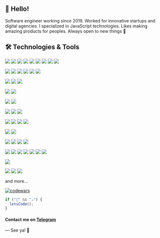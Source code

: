 ## 👋 Hello! 
Software engineer working since 2019. Worked for innovative startups and digital agencies. I specialized in JavaScript technologies. Likes making amazing products for peoples. Always open to new things 🙌 

## 🛠️ Technologies & Tools
![](https://img.shields.io/badge/Code-JavaScript-informational?style=flat&color=informational&logo=javascript)
![](https://img.shields.io/badge/Code-TypeScript-informational?style=flat&color=informational&logo=typescript)
![](https://img.shields.io/badge/Code-React-informational?style=flat&color=informational&logo=react)
![](https://img.shields.io/badge/Code-Next.js-informational?style=flat&color=informational&logo=nextdotjs)
![](https://img.shields.io/badge/Code-Redux-informational?style=flat&color=764ABC&logo=redux)
![](https://img.shields.io/badge/Code-Redux_thunk-informational?style=flat&color=764ABC&logo=redux)
![](https://img.shields.io/badge/Code-RTK_Query-informational?style=flat&color=764ABC&logo=redux)
![](https://img.shields.io/badge/Code-zustand-informational?style=flat&color=informational&logo=zustand)
![](https://img.shields.io/badge/Code-Node.js-informational?style=flat&color=informational&logo=nodedotjs)

![](https://img.shields.io/badge/Tool-react_router-informational?style=flat&color=informational&logo=reactrouter)
![](https://img.shields.io/badge/Tool-react_hook_form-informational?style=flat&color=informational&logo=reacthookform)
![](https://img.shields.io/badge/Tool-React_Query-informational?style=flat&color=informational&logo=reactquery)
![](https://img.shields.io/badge/Tool-zod-informational?style=flat&color=informational&logo=zod)
![](https://img.shields.io/badge/Tool-axios-informational?style=flat&color=informational&logo=axios)
![](https://img.shields.io/badge/Tool-i18n-informational?style=flat&color=informational&logo=i18next)

![](https://img.shields.io/badge/Test-jest-informational?style=flat&color=informational&logo=Jest)
![](https://img.shields.io/badge/Test-React_Testing_Library-informational?style=flat&color=informational&logo=testinglibrary)
![](https://img.shields.io/badge/Test-Cypress-informational?style=flat&color=informational&logo=cypress)


![](https://img.shields.io/badge/Tool-Storybook-informational?style=flat&color=informational&logo=storybook)
![](https://img.shields.io/badge/Tool-Chromatic-informational?style=flat&color=informational&logo=chromatic)

![](https://img.shields.io/badge/Tool-ESLint-informational?style=flat&color=green&logo=eslint)
![](https://img.shields.io/badge/Tool-stylelint-informational?style=flat&color=green&logo=stylelint)

![](https://img.shields.io/badge/Tool-babel-informational?style=flat&color=informational&logo=babel)
![](https://img.shields.io/badge/Tool-Webpack-informational?style=flat&color=informational&logo=webpack)
![](https://img.shields.io/badge/Tool-Vite-informational?style=flat&color=informational&logo=vite)

![](https://img.shields.io/badge/Data-Prisma-informational?style=flat&color=informational&logo=prisma)
![](https://img.shields.io/badge/Data-GraphQL-informational?style=flat&color=informational&logo=graphql)
![](https://img.shields.io/badge/Data-MySQL-informational?style=flat&color=informational&logo=mysql)
![](https://img.shields.io/badge/Data-PostgreSQL-informational?style=flat&color=informational&logo=postgresql)

![](https://img.shields.io/badge/Tool-Git-informational?style=flat&color=informational&logo=git)
![](https://img.shields.io/badge/FSD_Architecture-green)

![](https://img.shields.io/badge/Deploy-Vercel-informational?style=flat&color=informational&logo=vercel)
![](https://img.shields.io/badge/Deploy-Netlify-informational?style=flat&color=informational&logo=netlify)
![](https://img.shields.io/badge/Deploy-Firebase-informational?style=flat&color=informational&logo=firebase)
![](https://img.shields.io/badge/Deploy-Custom_cloud_server-informational?style=flat&color=informational)

![](https://img.shields.io/badge/Tool-SCSS-informational?style=flat&color=C69&logo=sass)
![](https://img.shields.io/badge/Tool-CSS_modules-informational?style=flat&color=informational&logo=cssmodules)
![](https://img.shields.io/badge/Tool-Styled_components-informational?style=flat&color=informational&logo=styled-components)
![](https://img.shields.io/badge/Tool-Tailwind-informational?style=flat&color=informational&logo=tailwindcss)
![](https://img.shields.io/badge/UI-MUI-informational?style=flat&color=informational&logo=mui)
![](https://img.shields.io/badge/UI-HeadlessUI-informational?style=flat&color=informational&logo=headlessui)
![](https://img.shields.io/badge/UI-shadcn/ui-informational?style=flat&color=informational&logo=shadcnui)

![](https://img.shields.io/badge/Tool-nginx-informational?style=flat&color=informational&logo=nginx)

![](https://img.shields.io/badge/Tool-Figma-informational?style=flat&color=informational&logo=figma)
![](https://img.shields.io/badge/Tool-Photoshop-informational?style=flat&color=informational&logo=adobephotoshop)
![](https://img.shields.io/badge/Tool-Illustrator-informational?style=flat&color=informational&logo=adobeillustrator)

and more...


[![codewars](https://www.codewars.com/users/mironov_ma/badges/large)](https://www.codewars.com/users/mironov_ma)   


```javascript
if ("🍪" && "☕") {
  letsCode();
}
```
 
#### Contact me on [Telegram](https://t.me/mironov_ma)

― See ya! 👋
